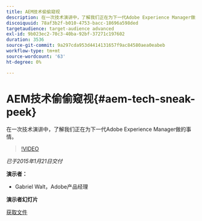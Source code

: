 ```yaml
---
title: AEM技术偷偷窥视
description: 在一次技术演讲中，了解我们正在为下一代Adobe Experience Manager做的事情。
discoiquuid: 78af3b2f-b010-4753-bacc-18696a598ded
targetaudience: target-audience advanced
exl-id: 9b023ec2-70c3-40ba-92bf-37271c197602
duration: 3536
source-git-commit: 9a297cda953d4414131657f9ac84580aea0eabeb
workflow-type: tm+mt
source-wordcount: '63'
ht-degree: 0%

---
```


# AEM技术偷偷窥视{#aem-tech-sneak-peek}

在一次技术演讲中，了解我们正在为下一代Adobe Experience Manager做的事情。

>[!VIDEO](https://video.tv.adobe.com/v/19384/?quality=9)

*已于2015年1月21日交付*

**演示者：**

* Gabriel Walt，Adobe产品经理

**演示者幻灯片**

[获取文件](assets/aem-technical-sneak-peek.pdf)
<!--
[Get back to the Overview](https://helpx.adobe.com/experience-manager/kt/eseminars/gems/aem-index.html)
-->
